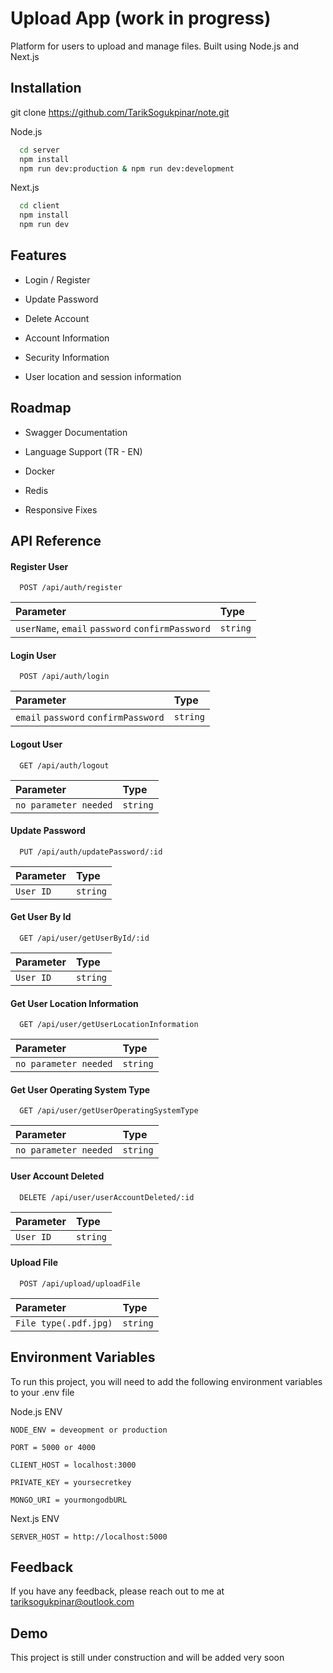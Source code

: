 
# Upload App (work in progress)

Platform for users to upload and manage files. Built using Node.js and Next.js


## Installation

git clone https://github.com/TarikSogukpinar/note.git

Node.js
```bash
  cd server
  npm install
  npm run dev:production & npm run dev:development
```

Next.js
```bash
  cd client
  npm install
  npm run dev
```
    
## Features

- Login / Register

- Update Password

- Delete Account

- Account Information

- Security Information

- User location and session information


## Roadmap
- Swagger Documentation

- Language Support (TR - EN)

- Docker

- Redis

- Responsive Fixes




## API Reference

#### Register User

```http
  POST /api/auth/register
```

| Parameter | Type     | 
| :-------- | :------- | 
| `userName`, `email` `password` `confirmPassword`| `string` | 

#### Login User

```http
  POST /api/auth/login
```

| Parameter | Type     | 
| :-------- | :------- | 
| `email` `password` `confirmPassword`| `string` | 

#### Logout User

```http
  GET /api/auth/logout
```

| Parameter | Type     | 
| :-------- | :------- | 
| `no parameter needed` | `string` | 


#### Update Password

```http
  PUT /api/auth/updatePassword/:id
```

| Parameter | Type     | 
| :-------- | :------- | 
| `User ID` | `string` | 


#### Get User By Id

```http
  GET /api/user/getUserById/:id
```

| Parameter | Type     | 
| :-------- | :------- | 
| `User ID` | `string` | 


#### Get User Location Information

```http
  GET /api/user/getUserLocationInformation
```

| Parameter | Type     | 
| :-------- | :------- | 
| `no parameter needed` | `string` | 


#### Get User Operating System Type

```http
  GET /api/user/getUserOperatingSystemType
```

| Parameter | Type     | 
| :-------- | :------- | 
| `no parameter needed` | `string` | 


#### User Account Deleted

```http
  DELETE /api/user/userAccountDeleted/:id
```

| Parameter | Type     | 
| :-------- | :------- | 
| `User ID` | `string` | 


#### Upload File

```http
  POST /api/upload/uploadFile
```

| Parameter | Type     | 
| :-------- | :------- | 
| `File type(.pdf.jpg)` | `string` | 




## Environment Variables

To run this project, you will need to add the following environment variables to your .env file

Node.js ENV

`NODE_ENV = deveopment or production`

`PORT = 5000 or 4000`

`CLIENT_HOST = localhost:3000`

`PRIVATE_KEY = yoursecretkey`

`MONGO_URI = yourmongodbURL`

Next.js ENV

`SERVER_HOST = http://localhost:5000`


## Feedback

If you have any feedback, please reach out to me at tariksogukpinar@outlook.com


## Demo

This project is still under construction and will be added very soon

